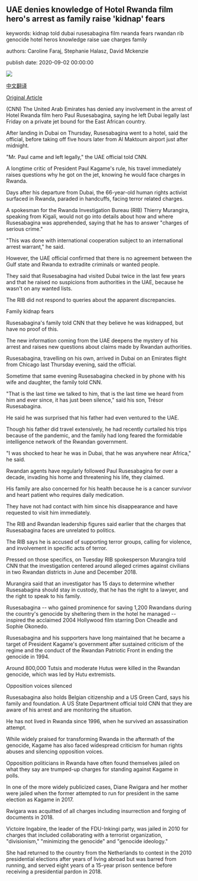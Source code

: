 ## UAE denies knowledge of Hotel Rwanda film hero's arrest as family raise 'kidnap' fears

keywords: kidnap told dubai rusesabagina film rwanda fears rwandan rib genocide hotel heros knowledge raise uae charges family

authors: Caroline Faraj, Stephanie Halasz, David Mckenzie

publish date: 2020-09-02 00:00:00

![](https://cdn.cnn.com/cnnnext/dam/assets/200902045808-paul-rusesabagina-arrest-dubai-restricted-super-tease.jpg)

[中文翻译](UAE%20denies%20knowledge%20of%20Hotel%20Rwanda%20film%20hero%27s%20arrest%20as%20family%20raise%20%27kidnap%27%20fears_zh.md)

[Original Article](https://edition.cnn.com/2020/09/02/africa/paul-rusesabagina-rwanda-arrest-intl/index.html)

(CNN) The United Arab Emirates has denied any involvement in the arrest of Hotel Rwanda film hero Paul Rusesabagina, saying he left Dubai legally last Friday on a private jet bound for the East African country.

After landing in Dubai on Thursday, Rusesabagina went to a hotel, said the official, before taking off five hours later from Al Maktoum airport just after midnight.

"Mr. Paul came and left legally," the UAE official told CNN.

A longtime critic of President Paul Kagame's rule, his travel immediately raises questions why he got on the jet, knowing he would face charges in Rwanda.

Days after his departure from Dubai, the 66-year-old human rights activist surfaced in Rwanda, paraded in handcuffs, facing terror related charges.

A spokesman for the Rwanda Investigation Bureau (RIB) Thierry Murangira, speaking from Kigali, would not go into details about how and where Rusesabagina was apprehended, saying that he has to answer "charges of serious crime."

"This was done with international cooperation subject to an international arrest warrant," he said.

However, the UAE official confirmed that there is no agreement between the Gulf state and Rwanda to extradite criminals or wanted people.

They said that Rusesabagina had visited Dubai twice in the last few years and that he raised no suspicions from authorities in the UAE, because he wasn't on any wanted lists.

The RIB did not respond to queries about the apparent discrepancies.

Family kidnap fears

Rusesabagina's family told CNN that they believe he was kidnapped, but have no proof of this.

The new information coming from the UAE deepens the mystery of his arrest and raises new questions about claims made by Rwandan authorities.

Rusesabagina, travelling on his own, arrived in Dubai on an Emirates flight from Chicago last Thursday evening, said the official.

Sometime that same evening Rusesabagina checked in by phone with his wife and daughter, the family told CNN.

"That is the last time we talked to him, that is the last time we heard from him and ever since, it has just been silence," said his son, Trésor Rusesabagina.

He said he was surprised that his father had even ventured to the UAE.

Though his father did travel extensively, he had recently curtailed his trips because of the pandemic, and the family had long feared the formidable intelligence network of the Rwandan government.

"I was shocked to hear he was in Dubai, that he was anywhere near Africa," he said.

Rwandan agents have regularly followed Paul Rusesabagina for over a decade, invading his home and threatening his life, they claimed.

His family are also concerned for his health because he is a cancer survivor and heart patient who requires daily medication.

They have not had contact with him since his disappearance and have requested to visit him immediately.

The RIB and Rwandan leadership figures said earlier that the charges that Rusesabagina faces are unrelated to politics.

The RIB says he is accused of supporting terror groups, calling for violence, and involvement in specific acts of terror.

Pressed on those specifics, on Tuesday RIB spokesperson Murangira told CNN that the investigation centered around alleged crimes against civilians in two Rwandan districts in June and December 2018.

Murangira said that an investigator has 15 days to determine whether Rusesabagina should stay in custody, that he has the right to a lawyer, and the right to speak to his family.

Rusesabagina -- who gained prominence for saving 1,200 Rwandans during the country's genocide by sheltering them in the hotel he managed -- inspired the acclaimed 2004 Hollywood film starring Don Cheadle and Sophie Okonedo.

Rusesabagina and his supporters have long maintained that he became a target of President Kagame's government after sustained criticism of the regime and the conduct of the Rwandan Patriotic Front in ending the genocide in 1994.

Around 800,000 Tutsis and moderate Hutus were killed in the Rwandan genocide, which was led by Hutu extremists.

Opposition voices silenced

Rusesabagina also holds Belgian citizenship and a US Green Card, says his family and foundation. A US State Department official told CNN that they are aware of his arrest and are monitoring the situation.

He has not lived in Rwanda since 1996, when he survived an assassination attempt.

While widely praised for transforming Rwanda in the aftermath of the genocide, Kagame has also faced widespread criticism for human rights abuses and silencing opposition voices.

Opposition politicians in Rwanda have often found themselves jailed on what they say are trumped-up charges for standing against Kagame in polls.

In one of the more widely publicized cases, Diane Rwigara and her mother were jailed when the former attempted to run for president in the same election as Kagame in 2017.

Rwigara was acquitted of all charges including insurrection and forging of documents in 2018.

Victoire Ingabire, the leader of the FDU-Inkingi party, was jailed in 2010 for charges that included collaborating with a terrorist organization, "divisionism," "minimizing the genocide" and "genocide ideology."

She had returned to the country from the Netherlands to contest in the 2010 presidential elections after years of living abroad but was barred from running, and served eight years of a 15-year prison sentence before receiving a presidential pardon in 2018.